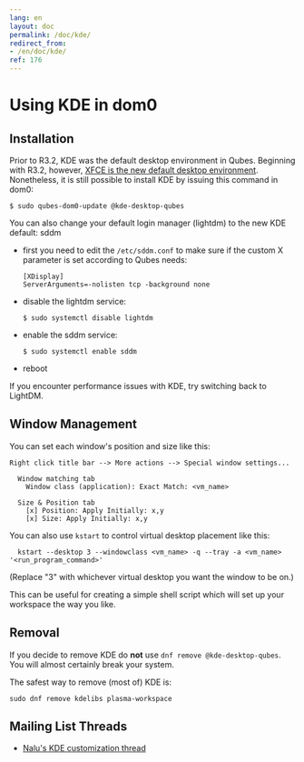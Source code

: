 ```yaml
---
lang: en
layout: doc
permalink: /doc/kde/
redirect_from:
- /en/doc/kde/
ref: 176
---
```


Using KDE in dom0
=================

Installation
------------

Prior to R3.2, KDE was the default desktop environment in Qubes. Beginning with
R3.2, however, [XFCE is the new default desktop environment](/doc/releases/3.2/release-notes/). Nonetheless, it is
still possible to install KDE by issuing this command in dom0:

```shell_session
$ sudo qubes-dom0-update @kde-desktop-qubes
```

You can also change your default login manager (lightdm) to the new KDE default: sddm

* first you need to edit the `/etc/sddm.conf` to make sure if the custom X parameter is set according to Qubes needs:

    ~~~
   [XDisplay]
   ServerArguments=-nolisten tcp -background none
    ~~~

* disable the lightdm service:

    ~~~
   $ sudo systemctl disable lightdm
    ~~~

* enable the sddm service:

    ~~~
    $ sudo systemctl enable sddm
    ~~~

* reboot

If you encounter performance issues with KDE, try switching back to LightDM.

Window Management
-----------------

You can set each window's position and size like this:

~~~
Right click title bar --> More actions --> Special window settings...

  Window matching tab
    Window class (application): Exact Match: <vm_name>

  Size & Position tab
    [x] Position: Apply Initially: x,y
    [x] Size: Apply Initially: x,y
~~~

You can also use `kstart` to control virtual desktop placement like this:

~~~
  kstart --desktop 3 --windowclass <vm_name> -q --tray -a <vm_name> '<run_program_command>'
~~~

(Replace "3" with whichever virtual desktop you want the window to be
on.)

This can be useful for creating a simple shell script which will set up your
workspace the way you like.

Removal
------------

If you decide to remove KDE do **not** use `dnf remove @kde-desktop-qubes`. You will almost certainly break your system.

The safest way to remove (most of) KDE is:

~~~
sudo dnf remove kdelibs plasma-workspace
~~~

Mailing List Threads
--------------------

* [Nalu's KDE customization thread](https://groups.google.com/d/topic/qubes-users/KhfzF19NG1s/discussion)
